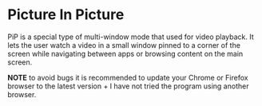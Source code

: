 # Picture In Picture

PiP is a special type of multi-window mode that used for video playback. 
It lets the user watch a video in a small window pinned to a corner of the screen while navigating between apps or browsing content on the main screen.

**NOTE**
to avoid bugs it is recommended to update your Chrome or Firefox browser to the latest version + I have not tried the program using another browser.
